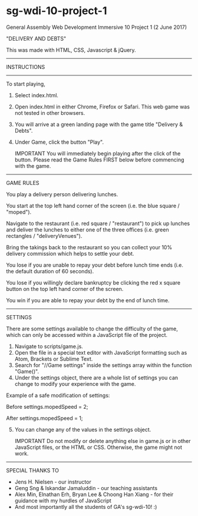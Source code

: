 # sg-wdi-10-project-1

General Assembly Web Development Immersive 10
Project 1 (2 June 2017)

"DELIVERY AND DEBTS"

This was made with HTML, CSS, Javascript & jQuery.
___________________________________________________________

INSTRUCTIONS

___________________________________________________________

To start playing,

1. Select index.html.
2. Open index.html in either Chrome, Firefox or Safari. This web game was not tested in other browsers.
3. You will arrive at a green landing page with the game title "Delivery & Debts".
4. Under Game, click the button "Play".

    IMPORTANT
    You will immediately begin playing after the click of the button. Please read the Game Rules FIRST below before commencing with the game.
___________________________________________________________

GAME RULES

You play a delivery person delivering lunches.

You start at the top left hand corner of the screen (i.e. the blue square / "moped").

Navigate to the restaurant (i.e. red square / "restaurant") to pick up lunches and deliver the lunches to either one of the three offices (i.e. green rectangles / "deliveryVenues").

Bring the takings back to the restaurant so you can collect your 10% delivery commission which helps to settle your debt.

You lose if you are unable to repay your debt before lunch time ends (i.e. the default duration of 60 seconds).

You lose if you willingly declare bankruptcy be clicking the red x square button on the top left hand corner of the screen.

You win if you are able to repay your debt by the end of lunch time.

___________________________________________________________

SETTINGS

There are some settings available to change the difficulty of the game, which can only be accessed within a JavaScript file of the project.

1. Navigate to scripts/game.js.
2. Open the file in a special text editor with JavaScript formatting such as Atom, Brackets or Sublime Text.
3. Search for "//Game settings" inside the settings array within the function "Game()".
4. Under the settings object, there are a whole list of settings you can change to modify your experience with the game.

Example of a safe modification of settings:

Before
settings.mopedSpeed = 2;

After
settings.mopedSpeed = 1;

5. You can change any of the values in the settings object.

    IMPORTANT
    Do not modify or delete anything else in game.js or in other JavaScript files, or the HTML or CSS. Otherwise, the game might not work.
___________________________________________________________

SPECIAL THANKS TO

- Jens H. Nielsen - our instructor
- Geng Sng & Iskandar Jamaluddin - our teaching assistants
- Alex Min, Elnathan Erh, Bryan Lee & Choong Han Xiang - for their guidance with my hurdles of JavaScript
- And most importantly all the students of GA's sg-wdi-10! :)
